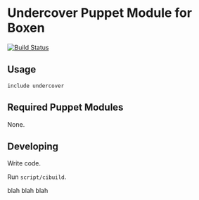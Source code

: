 # Undercover Puppet Module for Boxen
[![Build Status](https://travis-ci.org/boxen/puppet-undercover.png?branch=master)](https://travis-ci.org/boxen/puppet-undercover)

## Usage

```puppet
include undercover
```

## Required Puppet Modules

None.

## Developing

Write code.

Run `script/cibuild`.

blah blah blah
